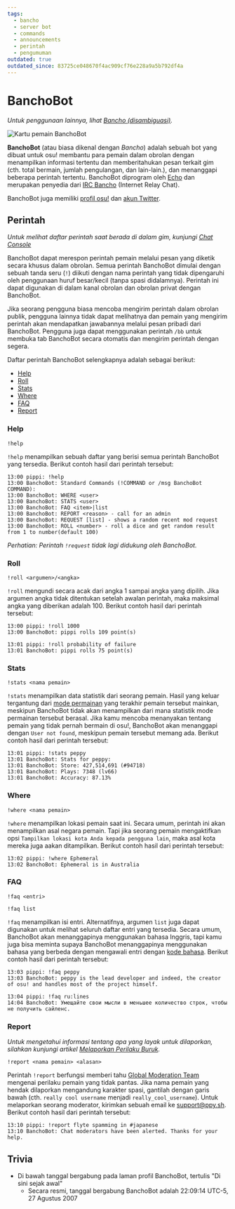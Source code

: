 ```yaml
---
tags:
  - bancho
  - server bot
  - commands
  - announcements
  - perintah
  - pengumuman
outdated: true
outdated_since: 83725ce048670f4ac909cf76e228a9a5b792df4a
---
```


# BanchoBot

*Untuk penggunaan lainnya, lihat [Bancho (disambiguasi)](/wiki/Disambiguation/Bancho).*

![Kartu pemain BanchoBot](img/BanchoBot.jpg "Kartu pemain BanchoBot")

**BanchoBot** (atau biasa dikenal dengan *Bancho*) adalah sebuah bot yang dibuat untuk osu! membantu para pemain dalam obrolan dengan menampilkan informasi tertentu dan memberitahukan pesan terkait gim (cth. total bermain, jumlah pengulangan, dan lain-lain.), dan menanggapi beberapa perintah tertentu. BanchoBot diprogram oleh [Echo](https://osu.ppy.sh/users/431) dan merupakan penyedia dari [IRC Bancho](/wiki/Internet_Relay_Chat) (Internet Relay Chat).

BanchoBot juga memiliki [profil osu!](https://osu.ppy.sh/users/3) dan [akun Twitter](https://twitter.com/banchoboat).

## Perintah

*Untuk melihat daftar perintah saat berada di dalam gim, kunjungi [Chat Console](/wiki/Chat_Console#daftar-perintah)*

BanchoBot dapat merespon perintah pemain melalui pesan yang diketik secara khusus dalam obrolan. Semua perintah BanchoBot dimulai dengan sebuah tanda seru (`!`) diikuti dengan nama perintah yang tidak dipengaruhi oleh penggunaan huruf besar/kecil (tanpa spasi didalamnya). Perintah ini dapat digunakan di dalam kanal obrolan dan obrolan privat dengan BanchoBot.

Jika seorang pengguna biasa mencoba mengirim perintah dalam obrolan publik, pengguna lainnya tidak dapat melihatnya dan pemain yang mengirim perintah akan mendapatkan jawabannya melalui pesan pribadi dari BanchoBot. Pengguna juga dapat menggunakan perintah `/bb` untuk membuka tab BanchoBot secara otomatis dan mengirim perintah dengan segera.

Daftar perintah BanchoBot selengkapnya adalah sebagai berikut:

- [Help](#help)
- [Roll](#roll)
- [Stats](#stats)
- [Where](#where)
- [FAQ](#faq)
- [Report](#report)

### Help

```
!help
```

`!help` menampilkan sebuah daftar yang berisi semua perintah BanchoBot yang tersedia. Berikut contoh hasil dari perintah tersebut:

```
13:00 pippi: !help
13:00 BanchoBot: Standard Commands (!COMMAND or /msg BanchoBot COMMAND):
13:00 BanchoBot: WHERE <user>
13:00 BanchoBot: STATS <user>
13:00 BanchoBot: FAQ <item>|list
13:00 BanchoBot: REPORT <reason> - call for an admin
13:00 BanchoBot: REQUEST [list] - shows a random recent mod request
13:00 BanchoBot: ROLL <number> - roll a dice and get random result from 1 to number(default 100)
```

*Perhatian: Perintah `!request` tidak lagi didukung oleh BanchoBot.*

### Roll

```
!roll <argumen>/<angka>
```

`!roll` mengundi secara acak dari angka 1 sampai angka yang dipilih. Jika argumen angka tidak ditentukan setelah awalan perintah, maka maksimal angka yang diberikan adalah 100. Berikut contoh hasil dari perintah tersebut:

```
13:00 pippi: !roll 1000
13:00 BanchoBot: pippi rolls 109 point(s)
```

```
13:01 pippi: !roll probability of failure
13:01 BanchoBot: pippi rolls 75 point(s)
```

### Stats

```
!stats <nama pemain>
```

`!stats` menampilkan data statistik dari seorang pemain. Hasil yang keluar tergantung dari [mode permainan](/wiki/Game_Modes) yang terakhir pemain tersebut mainkan, meskipun BanchoBot tidak akan menampilkan dari mana statistik mode permainan tersebut berasal. Jika kamu mencoba menanyakan tentang pemain yang tidak pernah bermain di osu!, BanchoBot akan menanggapi dengan `User not found`, meskipun pemain tersebut memang ada. Berikut contoh hasil dari perintah tersebut:

```
13:01 pippi: !stats peppy
13:01 BanchoBot: Stats for peppy:
13:01 BanchoBot: Store: 427,514,691 (#94718)
13:01 BanchoBot: Plays: 7348 (lv66)
13:01 BanchoBot: Accuracy: 87.13%
```

### Where

```
!where <nama pemain>
```

`!where` menampilkan lokasi pemain saat ini. Secara umum, perintah ini akan menampilkan asal negara pemain. Tapi jika seorang pemain mengaktifkan opsi `Tampilkan lokasi kota Anda kepada pengguna lain`, maka asal kota mereka juga aakan ditampilkan. Berikut contoh hasil dari perintah tersebut:

```
13:02 pippi: !where Ephemeral
13:02 BanchoBot: Ephemeral is in Australia
```

### FAQ

```
!faq <entri>
```

```
!faq list
```

`!faq` menampilkan isi entri. Alternatifnya, argumen `list` juga dapat digunakan untuk melihat seluruh daftar entri yang tersedia. Secara umum, BanchoBot akan menanggapinya menggunakan bahasa Inggris, tapi kamu juga bisa meminta supaya BanchoBot menanggapinya menggunakan bahasa yang berbeda dengan mengawali entri dengan [kode bahasa](/wiki/Article_Styling_Criteria#locales). Berikut contoh hasil dari perintah tersebut:

```
13:03 pippi: !faq peppy
13:03 BanchoBot: peppy is the lead developer and indeed, the creator of osu! and handles most of the project himself.
```

```
13:04 pippi: !faq ru:lines
14:04 BanchoBot: Умещайте свои мысли в меньшее количество строк, чтобы не получить сайленс.
```

### Report

*Untuk mengetahui informasi tentang apa yang layak untuk dilaporkan, silahkan kunjungi artikel [Melaporkan Perilaku Buruk](/wiki/Reporting_Bad_Behaviour).*

```
!report <nama pemain> <alasan>
```

Perintah `!report` berfungsi memberi tahu [Global Moderation Team](/wiki/Global_Moderation_Team) mengenai perilaku pemain yang tidak pantas. Jika nama pemain yang hendak dilaporkan mengandung karakter spasi, gantilah dengan garis bawah (cth. `really cool username` menjadi `really_cool_username`). Untuk melaporkan seorang moderator, kirimkan sebuah email ke [support@ppy.sh](mailto:support@ppy.sh). Berikut contoh hasil dari perintah tersebut:

```
13:10 pippi: !report flyte spamming in #japanese
13:10 BanchoBot: Chat moderators have been alerted. Thanks for your help.
```

## Trivia

- Di bawah tanggal bergabung pada laman profil BanchoBot, tertulis "Di sini sejak awal"
  - Secara resmi, tanggal bergabung BanchoBot adalah 22:09:14 UTC-5, 27 Agustus 2007
